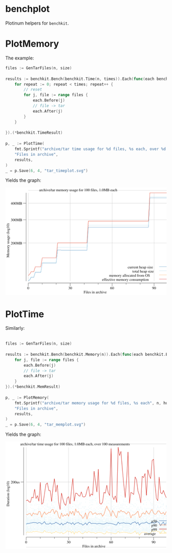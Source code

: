 # benchplot

Plotinum helpers for `benchkit`.

# PlotMemory

The example:

```go
files := GenTarFiles(n, size)

results := benchkit.Bench(benchkit.Time(n, times)).Each(func(each benchkit.BenchEach) {
    for repeat := 0; repeat < times; repeat++ {
        // reset
        for j, file := range files {
            each.Before(j)
            // file -> tar
            each.After(j)
        }
    }

}).(*benchkit.TimeResult)

p, _ := PlotTime(
    fmt.Sprintf("archive/tar time usage for %d files, %s each, over %d measurements", n, humanize.Bytes(uint64(size)), times),
    "Files in archive",
    results,
)
_ = p.Save(6, 4, "tar_timeplot.svg")
```

Yields the graph:

![Example of a memory usage plot](tar_memplot.png)

# PlotTime

Similarly:

```go

files := GenTarFiles(n, size)

results := benchkit.Bench(benchkit.Memory(n)).Each(func(each benchkit.BenchEach) {
    for j, file := range files {
        each.Before(j)
        // file -> tar
        each.After(j)
    }
}).(*benchkit.MemResult)

p, _ := PlotMemory(
    fmt.Sprintf("archive/tar memory usage for %d files, %s each", n, humanize.Bytes(uint64(size))),
    "Files in archive",
    results,
)
_ = p.Save(6, 4, "tar_memplot.svg")
```

Yields the graph:

![Example of a time plot](tar_timeplot.png)
